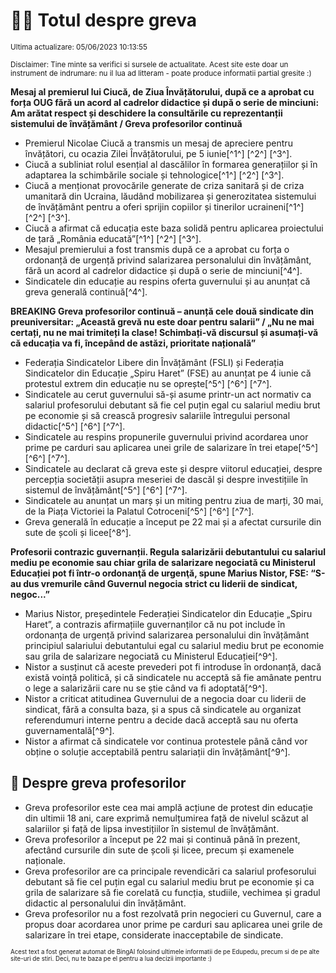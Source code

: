 # 👩‍🏫 Totul despre greva
<sub>Ultima actualizare: 05/06/2023 10:13:55</sub>

<sub>Disclaimer: Tine minte sa verifici si sursele de actualitate. Acest site este doar un instrument de indrumare: nu il lua ad litteram - poate produce informatii partial gresite :)</sub>

**Mesaj al premierul lui Ciucă, de Ziua Învățătorului, după ce a aprobat cu forța OUG fără un acord al cadrelor didactice și după o serie de minciuni: Am arătat respect și deschidere la consultările cu reprezentanții sistemului de învățământ / Greva profesorilor continuă**

- Premierul Nicolae Ciucă a transmis un mesaj de apreciere pentru învățători, cu ocazia Zilei Învățătorului, pe 5 iunie[^1^] [^2^] [^3^].
- Ciucă a subliniat rolul esențial al dascălilor în formarea generațiilor și în adaptarea la schimbările sociale și tehnologice[^1^] [^2^] [^3^].
- Ciucă a menționat provocările generate de criza sanitară și de criza umanitară din Ucraina, lăudând mobilizarea și generozitatea sistemului de învățământ pentru a oferi sprijin copiilor și tinerilor ucraineni[^1^] [^2^] [^3^].
- Ciucă a afirmat că educația este baza solidă pentru aplicarea proiectului de țară „România educată”[^1^] [^2^] [^3^].
- Mesajul premierului a fost transmis după ce a aprobat cu forța o ordonanță de urgență privind salarizarea personalului din învățământ, fără un acord al cadrelor didactice și după o serie de minciuni[^4^].
- Sindicatele din educație au respins oferta guvernului și au anunțat că greva generală continuă[^4^].

**BREAKING Greva profesorilor continuă – anunță cele două sindicate din preuniversitar: „Această grevă nu este doar pentru salarii” / „Nu ne mai certați, nu ne mai trimiteți la clase! Schimbați-vă discursul și asumați-vă că educația va fi, începând de astăzi, prioritate națională”**

- Federația Sindicatelor Libere din Învățământ (FSLI) și Federația Sindicatelor din Educație „Spiru Haret” (FSE) au anunțat pe 4 iunie că protestul extrem din educație nu se oprește[^5^] [^6^] [^7^].
- Sindicatele au cerut guvernului să-și asume printr-un act normativ ca salariul profesorului debutant să fie cel puțin egal cu salariul mediu brut pe economie și să crească progresiv salariile întregului personal didactic[^5^] [^6^] [^7^].
- Sindicatele au respins propunerile guvernului privind acordarea unor prime pe carduri sau aplicarea unei grile de salarizare în trei etape[^5^] [^6^] [^7^].
- Sindicatele au declarat că greva este și despre viitorul educației, despre percepția societății asupra meseriei de dascăl și despre investițiile în sistemul de învățământ[^5^] [^6^] [^7^].
- Sindicatele au anunțat un marș și un miting pentru ziua de marți, 30 mai, de la Piața Victoriei la Palatul Cotroceni[^5^] [^6^] [^7^].
- Greva generală în educație a început pe 22 mai și a afectat cursurile din sute de școli și licee[^8^].

**Profesorii contrazic guvernanții. Regula salarizării debutantului cu salariul mediu pe economie sau chiar grila de salarizare negociată cu Ministerul Educației pot fi într-o ordonanţă de urgenţă, spune Marius Nistor, FSE: “S-au dus vremurile când Guvernul negocia strict cu liderii de sindicat, negoc...”**

- Marius Nistor, președintele Federației Sindicatelor din Educație „Spiru Haret”, a contrazis afirmațiile guvernanților că nu pot include în ordonanța de urgență privind salarizarea personalului din învățământ principiul salariului debutantului egal cu salariul mediu brut pe economie sau grila de salarizare negociată cu Ministerul Educației[^9^].
- Nistor a susținut că aceste prevederi pot fi introduse în ordonanță, dacă există voință politică, și că sindicatele nu acceptă să fie amânate pentru o lege a salarizării care nu se știe când va fi adoptată[^9^].
- Nistor a criticat atitudinea Guvernului de a negocia doar cu liderii de sindicat, fără a consulta baza, și a spus că sindicatele au organizat referendumuri interne pentru a decide dacă acceptă sau nu oferta guvernamentală[^9^].
- Nistor a afirmat că sindicatele vor continua protestele până când vor obține o soluție acceptabilă pentru salariații din învățământ[^9^].

## 🏫 Despre greva profesorilor

- Greva profesorilor este cea mai amplă acțiune de protest din educație din ultimii 18 ani, care exprimă nemulțumirea față de nivelul scăzut al salariilor și față de lipsa investițiilor în sistemul de învățământ.
- Greva profesorilor a început pe 22 mai și continuă până în prezent, afectând cursurile din sute de școli și licee, precum și examenele naționale.
- Greva profesorilor are ca principale revendicări ca salariul profesorului debutant să fie cel puțin egal cu salariul mediu brut pe economie și ca grila de salarizare să fie corelată cu funcția, studiile, vechimea și gradul didactic al personalului din învățământ.
- Greva profesorilor nu a fost rezolvată prin negocieri cu Guvernul, care a propus doar acordarea unor prime pe carduri sau aplicarea unei grile de salarizare în trei etape, considerate inacceptabile de sindicate.


<sub><sub>Acest text a fost generat automat de BingAI folosind ultimele informatii de pe Edupedu, precum si de pe alte site-uri de stiri. Deci, nu te baza pe el pentru a lua decizii importante :)</sub></sub>